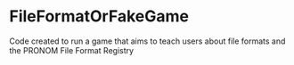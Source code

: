 # FileFormatOrFakeGame
Code created to run a game that aims to teach users about file formats and the PRONOM File Format Registry
